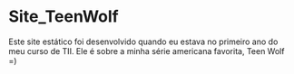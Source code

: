 # Site_TeenWolf

Este site estático foi desenvolvido quando eu estava no primeiro ano do meu curso de TII. 
Ele é sobre a minha série americana favorita, Teen Wolf =)
